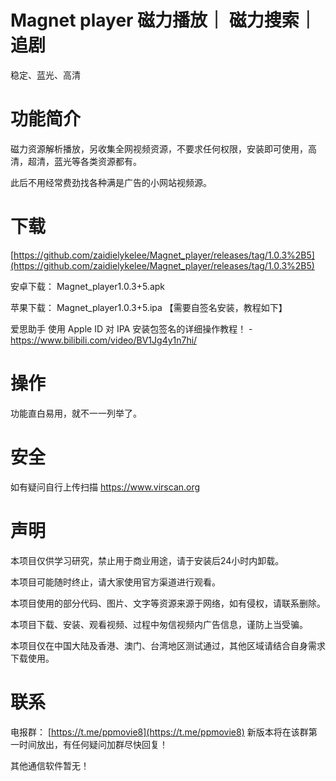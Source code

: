 # Magnet player  磁力播放｜ 磁力搜索｜追剧

稳定、蓝光、高清 

# 功能简介

磁力资源解析播放，另收集全网视频资源，不要求任何权限，安装即可使用，高清，超清，蓝光等各类资源都有。

此后不用经常费劲找各种满是广告的小网站视频源。

# 下载

[https://github.com/zaidielykelee/Magnet_player/releases/tag/1.0.3%2B5](https://github.com/zaidielykelee/Magnet_player/releases/tag/1.0.3%2B5)

安卓下载： Magnet_player1.0.3+5.apk

苹果下载： Magnet_player1.0.3+5.ipa 【需要自签名安装，教程如下】

爱思助手 使用 Apple ID 对 IPA 安装包签名的详细操作教程！ - https://www.bilibili.com/video/BV1Jg4y1n7hi/

# 操作

功能直白易用，就不一一列举了。

# 安全

如有疑问自行上传扫描 https://www.virscan.org

# 声明

本项目仅供学习研究，禁止用于商业用途，请于安装后24小时内卸载。

本项目可能随时终止，请大家使用官方渠道进行观看。

本项目使用的部分代码、图片、文字等资源来源于网络，如有侵权，请联系删除。

本项目下载、安装、观看视频、过程中匆信视频内广告信息，谨防上当受骗。

本项目仅在中国大陆及香港、澳门、台湾地区测试通过，其他区域请结合自身需求下载使用。


# 联系

电报群： [https://t.me/ppmovie8](https://t.me/ppmovie8)  新版本将在该群第一时间放出，有任何疑问加群尽快回复！

其他通信软件暂无！

